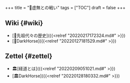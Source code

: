 +++
title = "📂虚無との戦い"
tags = ["TOC"]
draft = false
+++

## Wiki {#wiki}

-   [📂先祖代々の歴史]({{<relref "20220217172324.md#" >}})
-   [📝DarkHorse]({{<relref "20220127181529.md#" >}})


## Zettel {#zettel}

-   🏛[経道とは]({{<relref "20220209051021.md#" >}})
-   [🏛DarkHorse]({{<relref "20220128180332.md#" >}})
